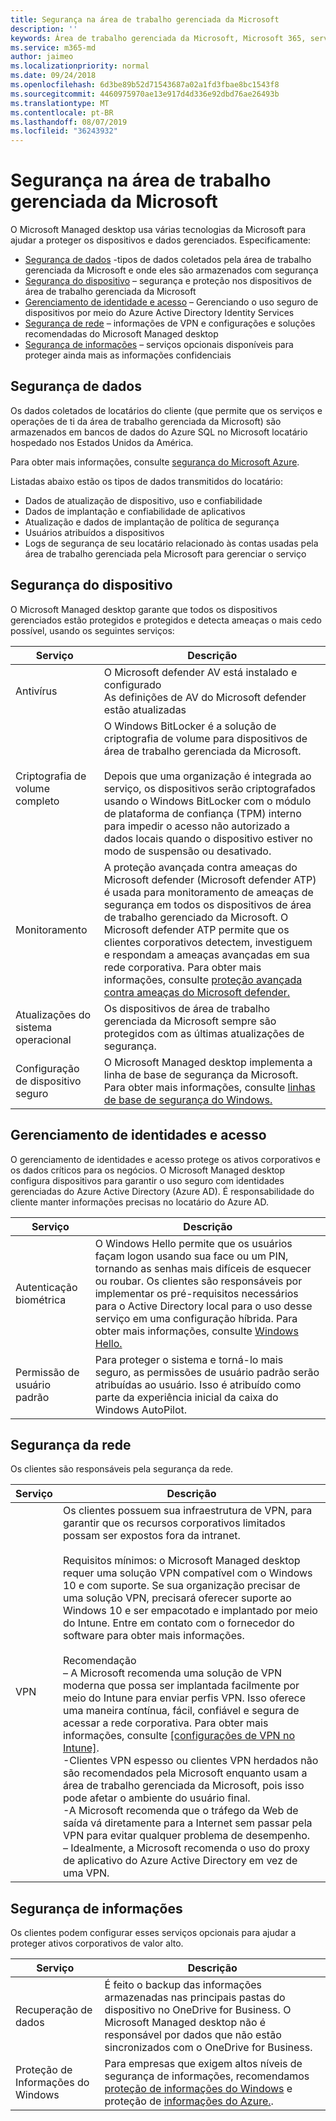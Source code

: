 ```yaml
---
title: Segurança na área de trabalho gerenciada da Microsoft
description: ''
keywords: Área de trabalho gerenciada da Microsoft, Microsoft 365, serviço, documentação
ms.service: m365-md
author: jaimeo
ms.localizationpriority: normal
ms.date: 09/24/2018
ms.openlocfilehash: 6d3be89b52d71543687a02a1fd3fbae8bc1543f8
ms.sourcegitcommit: 4460975970ae13e917d4d336e92dbd76ae26493b
ms.translationtype: MT
ms.contentlocale: pt-BR
ms.lasthandoff: 08/07/2019
ms.locfileid: "36243932"
---
```

# <a name="security-in-microsoft-managed-desktop"></a>Segurança na área de trabalho gerenciada da Microsoft

<!--Security, also Onboarding doc: data handling/store, privileged account access -->

O Microsoft Managed desktop usa várias tecnologias da Microsoft para ajudar a proteger os dispositivos e dados gerenciados. Especificamente: 

- [Segurança de dados](#data-security) -tipos de dados coletados pela área de trabalho gerenciada da Microsoft e onde eles são armazenados com segurança
- [Segurança do dispositivo](#device-security) – segurança e proteção nos dispositivos de área de trabalho gerenciada da Microsoft
- [Gerenciamento de identidade e acesso](#identity-and-access-management) – Gerenciando o uso seguro de dispositivos por meio do Azure Active Directory Identity Services
- [Segurança de rede](#network-security) – informações de VPN e configurações e soluções recomendadas do Microsoft Managed desktop
- [Segurança de informações](#information-security) – serviços opcionais disponíveis para proteger ainda mais as informações confidenciais 

## <a name="data-security"></a>Segurança de dados

Os dados coletados de locatários do cliente (que permite que os serviços e operações de ti da área de trabalho gerenciada da Microsoft) são armazenados em bancos de dados do Azure SQL no Microsoft locatário hospedado nos Estados Unidos da América.

Para obter mais informações, consulte [segurança do Microsoft Azure](https://docs.microsoft.com/azure/security/azure-database-security-overview).

Listadas abaixo estão os tipos de dados transmitidos do locatário:

- Dados de atualização de dispositivo, uso e confiabilidade
- Dados de implantação e confiabilidade de aplicativos
- Atualização e dados de implantação de política de segurança
- Usuários atribuídos a dispositivos
- Logs de segurança de seu locatário relacionado às contas usadas pela área de trabalho gerenciada pela Microsoft para gerenciar o serviço



## <a name="device-security"></a>Segurança do dispositivo

O Microsoft Managed desktop garante que todos os dispositivos gerenciados estão protegidos e protegidos e detecta ameaças o mais cedo possível, usando os seguintes serviços:

Serviço | Descrição
--- | ---
Antivírus | O Microsoft defender AV está instalado e configurado<br>As definições de AV do Microsoft defender estão atualizadas
Criptografia de volume completo |    O Windows BitLocker é a solução de criptografia de volume para dispositivos de área de trabalho gerenciada da Microsoft.<br><br>Depois que uma organização é integrada ao serviço, os dispositivos serão criptografados usando o Windows BitLocker com o módulo de plataforma de confiança (TPM) interno para impedir o acesso não autorizado a dados locais quando o dispositivo estiver no modo de suspensão ou desativado. 
Monitoramento |    A proteção avançada contra ameaças do Microsoft defender (Microsoft defender ATP) é usada para monitoramento de ameaças de segurança em todos os dispositivos de área de trabalho gerenciado da Microsoft. O Microsoft defender ATP permite que os clientes corporativos detectem, investiguem e respondam a ameaças avançadas em sua rede corporativa. Para obter mais informações, consulte [proteção avançada contra ameaças do Microsoft defender.](https://docs.microsoft.com/windows/threat-protection/windows-defender-atp/windows-defender-advanced-threat-protection) 
Atualizações do sistema operacional |  Os dispositivos de área de trabalho gerenciada da Microsoft sempre são protegidos com as últimas atualizações de segurança.
Configuração de dispositivo seguro |   O Microsoft Managed desktop implementa a linha de base de segurança da Microsoft. Para obter mais informações, consulte [linhas de base de segurança do Windows.](https://docs.microsoft.com/windows/security/threat-protection/windows-security-baselines)



## <a name="identity-and-access-management"></a>Gerenciamento de identidades e acesso

O gerenciamento de identidades e acesso protege os ativos corporativos e os dados críticos para os negócios. O Microsoft Managed desktop configura dispositivos para garantir o uso seguro com identidades gerenciadas do Azure Active Directory (Azure AD). É responsabilidade do cliente manter informações precisas no locatário do Azure AD. 

Serviço | Descrição
--- | ---
Autenticação biométrica |  O Windows Hello permite que os usuários façam logon usando sua face ou um PIN, tornando as senhas mais difíceis de esquecer ou roubar. Os clientes são responsáveis por implementar os pré-requisitos necessários para o Active Directory local para o uso desse serviço em uma configuração híbrida. Para obter mais informações, consulte [Windows Hello.](https://docs.microsoft.com/windows-hardware/design/device-experiences/windows-hello) 
Permissão de usuário padrão |  Para proteger o sistema e torná-lo mais seguro, as permissões de usuário padrão serão atribuídas ao usuário. Isso é atribuído como parte da experiência inicial da caixa do Windows AutoPilot.



## <a name="network-security"></a>Segurança da rede

Os clientes são responsáveis pela segurança da rede. 

Serviço | Descrição
--- | ---
VPN | Os clientes possuem sua infraestrutura de VPN, para garantir que os recursos corporativos limitados possam ser expostos fora da intranet.<br><br>Requisitos mínimos: o Microsoft Managed desktop requer uma solução VPN compatível com o Windows 10 e com suporte. Se sua organização precisar de uma solução VPN, precisará oferecer suporte ao Windows 10 e ser empacotado e implantado por meio do Intune. Entre em contato com o fornecedor do software para obter mais informações.<br><br>Recomendação<br>– A Microsoft recomenda uma solução de VPN moderna que possa ser implantada facilmente por meio do Intune para enviar perfis VPN. Isso oferece uma maneira contínua, fácil, confiável e segura de acessar a rede corporativa. Para obter mais informações, consulte [[configurações de VPN no Intune]](https://docs.microsoft.com/intune/vpn-settings-configure).<br>-Clientes VPN espesso ou clientes VPN herdados não são recomendados pela Microsoft enquanto usam a área de trabalho gerenciada da Microsoft, pois isso pode afetar o ambiente do usuário final.<br>-A Microsoft recomenda que o tráfego da Web de saída vá diretamente para a Internet sem passar pela VPN para evitar qualquer problema de desempenho.<br>– Idealmente, a Microsoft recomenda o uso do proxy de aplicativo do Azure Active Directory em vez de uma VPN.


## <a name="information-security"></a>Segurança de informações

Os clientes podem configurar esses serviços opcionais para ajudar a proteger ativos corporativos de valor alto. 

Serviço | Descrição
--- | ---
Recuperação de dados  | É feito o backup das informações armazenadas nas principais pastas do dispositivo no OneDrive for Business. O Microsoft Managed desktop não é responsável por dados que não estão sincronizados com o OneDrive for Business. 
Proteção de Informações do Windows |    Para empresas que exigem altos níveis de segurança de informações, recomendamos [proteção de informações do Windows](https://docs.microsoft.com/windows/threat-protection/windows-information-protection/protect-enterprise-data-using-wip) e proteção de [informações do Azure.](https://www.microsoft.com/cloud-platform/azure-information-protection). 

